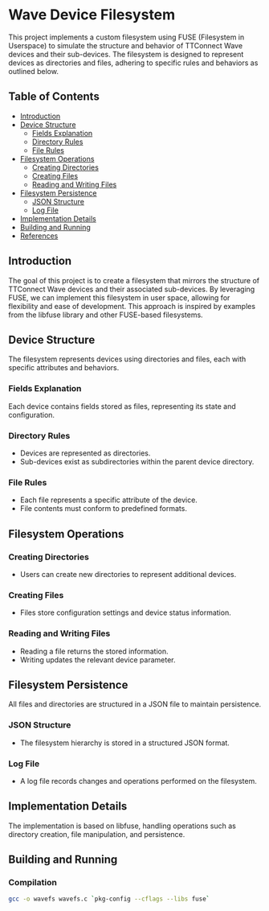 # Wave Device Filesystem

This project implements a custom filesystem using FUSE (Filesystem in Userspace) to simulate the structure and behavior of TTConnect Wave devices and their sub-devices. The filesystem is designed to represent devices as directories and files, adhering to specific rules and behaviors as outlined below.

## Table of Contents
  * [Introduction](#introduction)
  * [Device Structure](#device-structure)
    * [Fields Explanation](#fields-explanation)
    * [Directory Rules](#directory-rules)
    * [File Rules](#file-rules)
  * [Filesystem Operations](#filesystem-operations)
    * [Creating Directories](#creating-directories)
    * [Creating Files](#creating-files)
    * [Reading and Writing Files](#reading-and-writing-files)
  * [Filesystem Persistence](#filesystem-persistence)
    * [JSON Structure](#json-structure)
    * [Log File](#log-file)
  * [Implementation Details](#implementation-details)
  * [Building and Running](#building-and-running)
  * [References](#references)

## Introduction

The goal of this project is to create a filesystem that mirrors the structure of TTConnect Wave devices and their associated sub-devices. By leveraging FUSE, we can implement this filesystem in user space, allowing for flexibility and ease of development. This approach is inspired by examples from the libfuse library and other FUSE-based filesystems.

## Device Structure

The filesystem represents devices using directories and files, each with specific attributes and behaviors.

### Fields Explanation

Each device contains fields stored as files, representing its state and configuration.

### Directory Rules

- Devices are represented as directories.
- Sub-devices exist as subdirectories within the parent device directory.

### File Rules

- Each file represents a specific attribute of the device.
- File contents must conform to predefined formats.

## Filesystem Operations

### Creating Directories

- Users can create new directories to represent additional devices.

### Creating Files

- Files store configuration settings and device status information.

### Reading and Writing Files

- Reading a file returns the stored information.
- Writing updates the relevant device parameter.

## Filesystem Persistence

All files and directories are structured in a JSON file to maintain persistence.

### JSON Structure

- The filesystem hierarchy is stored in a structured JSON format.

### Log File

- A log file records changes and operations performed on the filesystem.

## Implementation Details

The implementation is based on libfuse, handling operations such as directory creation, file manipulation, and persistence.

## Building and Running

### Compilation

```sh
gcc -o wavefs wavefs.c `pkg-config --cflags --libs fuse`
